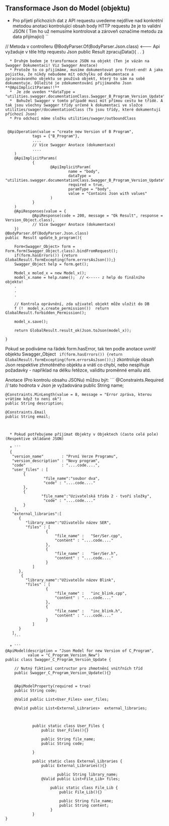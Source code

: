 ## Transformace Json do Model (objektu) 

  * Pro přijetí příchozích dat z API requestu uvedeme nejdříve nad konkrétní metodou anotaci kontrolující obsah body HTTP requestu že je to validní JSON ( Tím ho už nemusíme kontrolovat a zároveň označíme metodu za data přijímající)  ``

// Metoda v controlleru
@BodyParser.Of(BodyParser.Json.class) <--- Api vyžaduje v těle http requestu Json 
public Result zpracujData(){
   .
   .
}
```
  * Druhým bodem je transformace JSON na objekt (Ten je vázán na Swagger Dokumentaci! Viz Swagger Anotace)
  * Protože to co přijímáme, musíme dokumentovat pro front-end! A jako pojistka, že nikdy nebudeme mít odchylku od dokumentace a zpracovávaného objektu se používá objekt, který to sám na sobě dokumentuje. Důležité je zdokumentování přijímaného Json **@ApiImplicitParams!!**
  *  Je zde uveden **dataType = "utilities.swagger.documentationClass.Swagger_B_Program_Version_Update"**
  *  Bohužel Swagger v tomto případě musí mít přímou cestu ke třídě. A tak jsou všechny Swagger třídy určené k dokumentaci ve složce utilities/swager/documentationClass (To jsou třídy, které dokumentují příchozí Json) 
  * Pro odchozí máme složku utilities/swager/outboundClass


 @ApiOperation(value = "create new Version of B Program",
            tags = {"B_Program"},
            ....
            // Více Swagger Anotace (dokumentace) 
            ....
    )
    @ApiImplicitParams(
            {
                    @ApiImplicitParam(
                            name = "body",
                            dataType = "utilities.swagger.documentationClass.Swagger_B_Program_Version_Update",
                            required = true,
                            paramType = "body",
                            value = "Contains Json with values"
                    )
            }
    )
    @ApiResponses(value = {
            @ApiResponse(code = 200, message = "Ok Result", response =  Version_Object.class),
            // Více Swagger Anotace (dokumentace) 
    })
@BodyParser.Of(BodyParser.Json.class)
public  Result update_b_program(){

    Form<Swagger_Object> form = Form.form(Swagger_Object.class).bindFromRequest();
    if(form.hasErrors()) {return GlobalResult.formExcepting(form.errorsAsJson());}
    Swagger_Object help = form.get();
    
    Model_x moled_x = new Model_x();
    model_x.name = help.name();  // <----- z help do finálního objektu! 
    .
    .
    .
    
    // Kontrola oprávnění, zda uživatel objekt může uložit do DB 
    f (!  model_x.create_permission())  return GlobalResult.forbidden_Permission();
    
    model_x.save();
    
    return GlobalResult.result_ok(Json.toJson(model_x));
    
}
```

Pokud se podíváme na řádek form.hasError, tak ten podle anotace uvnitř objektu Swagger_Object ```
  if(form.hasErrors()) {return GlobalResult.formExcepting(form.errorsAsJson());}```
   zkontroluje obsah Json respektive zhmotěného objektu a vrátí co chybí, nebo nesplňuje požadavky - například na délku řetězce, validitu proměnné emailu atd. 
   
Anotace (Pro kontrolu obsahu JSONu) můžou být: ```
    @Constraints.Required // tato hodnota v Json je vyžadována 
    public String name; 
    
    @Constraints.MinLength(value = 8, message = "Error zpráva, kterou vrátíme když to není ok")
    public String description;
    
    @Constraints.Email
    public String email;
    
```

 
  * Pokud potřebujeme příjímat Objekty v Objektech (často celé pole) (Respektive skládané JSON) 
 
  * ```
  {
   "version_name"        : "První Verze Programu",
   "version_description" : "Novy program",
   "code"                : "....code....",
   "user_files" : [
        {
                 "file_name":"soubor dva",
                 "code" : "....code...."
        },
        {
                "file_name":"Uzivatelská třída 2 - tvoří složky",
                 "code" : "....code...."
        }
    ],
   "external_libraries":[
      {
         "library_name":"Uživatelův název SER",
         "files" : [
                  {
                      "file_name" :   "Ser/Ser.cpp",
                      "content" : "....code...."
                  },
                  {
                      "file_name" :   "Ser/Ser.h",
                      "content" : "....code...."
                  }
            ]
      },
       {
         "library_name":"Uživatelův název Blink",
         "files" : [
                  {
                      "file_name" :   "inc_blink.cpp",
                      "content" : "....code...."
                  },
                  {
                      "file_name" :   "inc_blink.h",
                      "content" : "....code...."
                  }
            ]
      }
   ],
    ```

  * ```
@ApiModel(description = "Json Model for new Version of C_Program",
          value = "C_Program_Version_New")
public class Swagger_C_Program_Version_Update {
    
    // Nutný fiktivní contructor pro zhmotnění vnitřních tříd
    public Swagger_C_Program_Version_Update(){}


    @ApiModelProperty(required = true)
    public String code;

    @Valid public List<User_Files> user_files;

    @Valid public List<External_Libraries>  external_libraries;



            public static class User_Files {
                public User_Files(){}

                public String file_name;
                public String code;

            }

            public static class External_Libraries {
                public External_Libraries(){}

                       public String library_name;
                @Valid public List<File_Lib> files;

                    public static class File_Lib {
                        public File_Lib(){}

                        public String file_name;
                        public String content;
                    }
            }
}
```